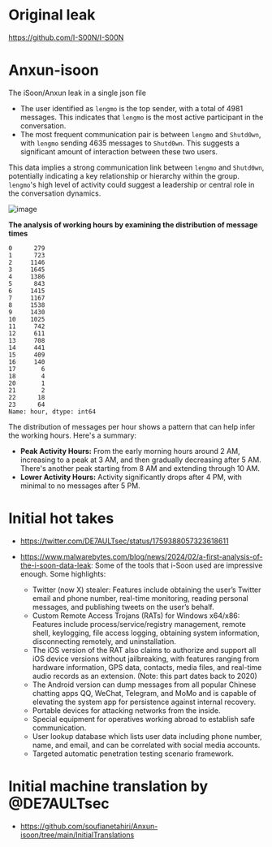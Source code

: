 # Original leak
https://github.com/I-S00N/I-S00N

# Anxun-isoon
The iSoon/Anxun leak in a single json file


-   The user identified as `lengmo` is the top sender, with a total of 4981 messages. This indicates that `lengmo` is the most active participant in the conversation.
-   The most frequent communication pair is between `lengmo` and `Shutd0wn`, with `lengmo` sending 4635 messages to `Shutd0wn`. This suggests a significant amount of interaction between these two users.

This data implies a strong communication link between `lengmo` and `Shutd0wn`, potentially indicating a key relationship or hierarchy within the group. `lengmo`'s high level of activity could suggest a leadership or central role in the conversation dynamics.

![image](https://github.com/soufianetahiri/Anxun-isoon/assets/17729335/da21f000-ccce-471c-9fb9-580e821098ee)

**The analysis of working hours by examining the distribution of message times**

    0      279
    1      723
    2     1146
    3     1645
    4     1386
    5      843
    6     1415
    7     1167
    8     1538
    9     1430
    10    1025
    11     742
    12     611
    13     708
    14     441
    15     409
    16     140
    17       6
    18       4
    20       1
    21       2
    22      18
    23      64
    Name: hour, dtype: int64

The distribution of messages per hour shows a pattern that can help infer the working hours. Here's a summary:

-   **Peak Activity Hours:** From the early morning hours around 2 AM, increasing to a peak at 3 AM, and then gradually decreasing after 5 AM. There's another peak starting from 8 AM and extending through 10 AM.
-   **Lower Activity Hours:** Activity significantly drops after 4 PM, with minimal to no messages after 5 PM.

# Initial hot takes
-   https://twitter.com/DE7AULTsec/status/1759388057323618611

-   https://www.malwarebytes.com/blog/news/2024/02/a-first-analysis-of-the-i-soon-data-leak:
Some of the tools that i-Soon used are impressive enough. Some highlights:
    -   Twitter (now X) stealer: Features include obtaining the user’s Twitter email and phone number, real-time monitoring, reading personal messages, and publishing tweets on the user’s behalf.
    -   Custom Remote Access Trojans (RATs) for Windows x64/x86: Features include process/service/registry management, remote shell, keylogging, file access logging, obtaining system information, disconnecting remotely, and uninstallation.
    -   The iOS version of the RAT also claims to authorize and support all iOS device versions without jailbreaking, with features ranging from hardware information, GPS data, contacts, media files, and real-time audio records as an extension. (Note: this part dates back to 2020)
    -   The Android version can dump messages from all popular Chinese chatting apps QQ, WeChat, Telegram, and MoMo and is capable of elevating the system app for persistence against internal recovery.
    -   Portable devices for attacking networks from the inside.
    -   Special equipment for operatives working abroad to establish safe communication.
    -   User lookup database which lists user data including phone number, name, and email, and can be correlated with social media accounts.
    -   Targeted automatic penetration testing scenario framework.
  
# Initial machine translation by @DE7AULTsec
-   https://github.com/soufianetahiri/Anxun-isoon/tree/main/InitialTranslations

